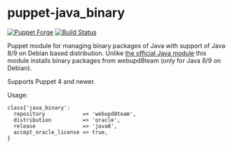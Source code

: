 # puppet-java_binary

[![Puppet Forge](http://img.shields.io/puppetforge/v/deric/java_binary.svg)](https://forge.puppetlabs.com/deric/java_binary)
[![Build Status](https://travis-ci.org/deric/puppet-java.png?branch=master)](https://travis-ci.org/deric/puppet-java)


Puppet module for managing binary packages of Java with support of Java 8/9 on Debian based distribution. Unlike [the official
Java module](https://github.com/puppetlabs/puppetlabs-java) this module installs binary packages from webupd8team (only for Java 8/9 on Debian).


Supports Puppet 4 and newer.

Usage:
```puppet
class{'java_binary':
  repository            => 'webupd8team',
  distribution          => 'oracle',
  release               => 'java8',
  accept_oracle_license => true,
}
```
